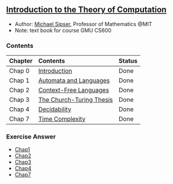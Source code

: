 ## [Introduction to the Theory of Computation](http://www.amazon.com/Introduction-Theory-Computation-Michael-Sipser/dp/0534950973)

- Author: [Michael Sipser](http://www-math.mit.edu/~sipser/), Professor of Mathematics @MIT
- Note: text book for course GMU CS600

### Contents
|Chapter | Contents| Status|
|:----|:----|:---|
|Chap 0| [Introduction](file/chap0.md)| Done|
|Chap 1| [Automata and Languages](file/chap1.md)| Done|
|Chap 2| [Context-Free Languages](file/chap2.md)| Done|
|Chap 3| [The Church-Turing Thesis](file/chap3.md)| Done|
|Chap 4| [Decidability](file/chap4.md)| Done|
|Chap 7| [Time Complexity](file/chap7.md)|Done|

### Exercise Answer
- [Chap1](file/ansChap1.md)
- [Chap2](file/ansChap2.md)
- [Chap3](file/ansChap3.md)
- [Chap4](file/ansChap4.md)
- [Chap7](file/ansChap7.md)
